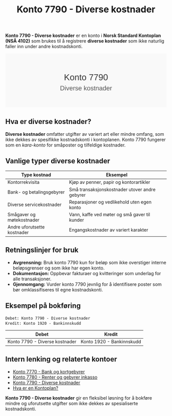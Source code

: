 ﻿---
title: "Konto 7790 - Diverse kostnader"
seoTitle: "7790-diverse-kostnader"
meta_description: '**Konto 7790 - Diverse kostnader** er en konto i **Norsk Standard Kontoplan (NSÂ 4102)** som brukes til å registrere **diverse kostnader** som ikke naturlig fa...'
slug: 7790-diverse-kostnader
type: blog
layout: pages/single
---

**Konto 7790 - Diverse kostnader** er en konto i **Norsk Standard Kontoplan (NSÂ 4102)** som brukes til å registrere **diverse kostnader** som ikke naturlig faller inn under andre kostnadskonti.

![Illustrasjon av konto 7790 Diverse kostnader](7790-diverse-kostnader-image.svg)

## Hva er diverse kostnader?

**Diverse kostnader** omfatter utgifter av variert art eller mindre omfang, som ikke dekkes av spesifikke kostnadskonti i kontoplanen. Konto 7790 fungerer som en *kara-konto* for småposter og tilfeldige kostnader.

## Vanlige typer diverse kostnader

| Type kostnad               | Eksempel                                         |
|----------------------------|--------------------------------------------------|
| Kontorrekvisita            | Kjøp av penner, papir og kontorartikler          |
| Bank- og betalingsgebyrer  | Små transaksjonskostnader utover andre gebyrer    |
| Diverse servicekostnader   | Reparasjoner og vedlikehold uten egen konto      |
| Smågaver og møtekostnader  | Vann, kaffe ved møter og små gaver til kunder    |
| Andre uforutsette kostnader| Engangskostnader av variert karakter             |

## Retningslinjer for bruk

* **Avgrensning:** Bruk konto 7790 kun for beløp som ikke overstiger interne beløpsgrenser og som ikke har egen konto.
* **Dokumentasjon:** Oppbevar fakturaer og kvitteringer som underlag for alle transaksjoner.
* **Gjennomgang:** Vurder konto 7790 jevnlig for å identifisere poster som bør omklassifiseres til egne kostnadskonti.

## Eksempel på bokføring

```
Debet: Konto 7790 - Diverse kostnader
Kredit: Konto 1920 - Bankinnskudd
```

| Debet                         | Kredit                                      |
|-------------------------------|---------------------------------------------|
| Konto 7790 - Diverse kostnader| Konto 1920 - Bankinnskudd                   |

## Intern lenking og relaterte kontoer

* [Konto 7770 - Bank og kortgebyrer](/blogs/kontoplan/7770-bank-og-kortgebyrer "Konto 7770 - Bank og kortgebyrer")  
* [Konto 7780 - Renter og gebyrer inkasso](/blogs/kontoplan/7780-renter-og-gebyrer-inkasso "Konto 7780 - Renter og gebyrer inkasso: Regnskapsføring av renter og gebyrer ved inkasso")  
* [Konto 7790 - Diverse kostnader](/blogs/kontoplan/7790-diverse-kostnader "Konto 7790 - Diverse kostnader: Registrering av diverse kostnader i Norsk Standard Kontoplan")  
* [Hva er en Kontoplan?](/blogs/regnskap/hva-er-kontoplan "Hva er en Kontoplan? Komplett Guide til Kontoplaner i Norsk Regnskap")  

**Konto 7790 - Diverse kostnader** gir en fleksibel løsning for å bokføre mindre og uforutsette utgifter som ikke dekkes av spesialiserte kostnadskonti.






